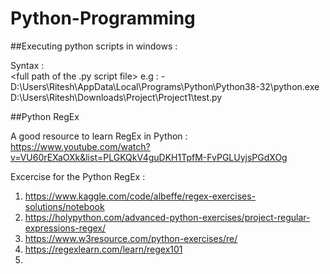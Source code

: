 # Python-Programming

##Executing python scripts in windows :

Syntax :  
<full path of the python.exe file>  <full path of the .py script file>
e.g  : - 
D:\Users\Ritesh\AppData\Local\Programs\Python\Python38-32\python.exe D:\Users\Ritesh\Downloads\Project\Project1\test.py


##Python RegEx

A good resource to learn RegEx in Python : https://www.youtube.com/watch?v=VU60rEXaOXk&list=PLGKQkV4guDKH1TpfM-FvPGLUyjsPGdXOg

Excercise for the Python RegEx : 
1. https://www.kaggle.com/code/albeffe/regex-exercises-solutions/notebook
2. https://holypython.com/advanced-python-exercises/project-regular-expressions-regex/
3. https://www.w3resource.com/python-exercises/re/
4. https://regexlearn.com/learn/regex101
5. 
